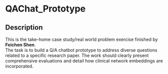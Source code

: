# QAChat_Prototype

## Description
This is the take-home case study/real world problem exercise finished by __Feichen Shen__.  
The task is to build a Q/A chatbot prototype to address diverse questions related to a specific research paper. The work should clearly present comprehensive evaluations and detail how clinical network embeddings are incorporated.


